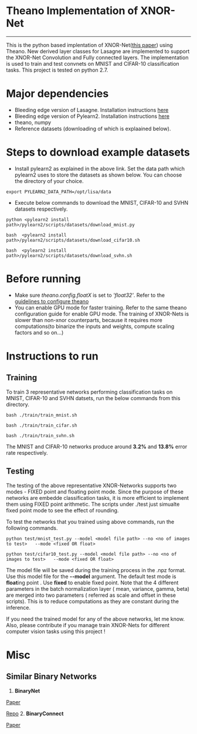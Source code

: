 # Theano Implementation of XNOR-Net
------------------------------------------
This is the python based implentation of XNOR-Net([this paper](http://arxiv.org/pdf/1603.05279v3.pdf)) using Theano. New derived layer classes for Lasagne are implemented to support the XNOR-Net Convolution and Fully connected layers. The implementation is used to train and test convnets on MNIST and CIFAR-10 classification tasks. This project is tested on python 2.7. 

# Major dependencies
- Bleeding edge version of Lasagne. Installation instructions [here](https://github.com/Lasagne/Lasagne#installation)
- Bleeding edge version of Pylearn2. Installation instructions [here](http://deeplearning.net/software/pylearn2/#download-and-installation)
- theano, numpy
- Reference datasets (downloading of which is explaained below).

# Steps to download example datasets
- Install pylearn2 as explained in the above link. Set the data path which pylearn2 uses to store the datasets as shown below. You can choose the directory of your choice.
```
export PYLEARN2_DATA_PATH=/opt/lisa/data
```
- Execute below commands to download the MNIST, CIFAR-10 and SVHN  datasets respectively.
```
python <pylearn2 install path>/pylearn2/scripts/datasets/download_mnist.py

bash  <pylearn2 install path>/pylearn2/scripts/datasets/download_cifar10.sh

bash  <pylearn2 install path>/pylearn2/scripts/datasets/download_svhn.sh
```

# Before running
- Make sure *theano.config.floatX* is set to *'float32'*. Refer to the [guidelines to configure theano](http://deeplearning.net/software/theano/library/config.html#environment-variables)
- You can enable GPU mode for faster training. Refer to the same theano configuration guide for enable GPU mode. The training of XNOR-Nets is slower than non-xnor counterparts, because it requires more computations(to binarize the inputs and weights, compute scaling factors and so on...)

# Instructions to run

## Training
To train 3 representative networks performing classification tasks on MNIST, CIFAR-10 and SVHN datsets, run the below commands from this directory.
```
bash ./train/train_mnist.sh

bash ./train/train_cifar.sh

bash ./train/train_svhn.sh
```

The MNIST and CIFAR-10 networks produce around **3.2%** and **13.8%** error rate respectively.
## Testing
The testing of the above representative XNOR-Networks supports two modes - FIXED point and floating point mode. Since the purpose of these networks are embedde classification tasks,  it is more efficient to implement them using FIXED point arithmetic. The scripts under ./test just simualte fixed point mode to see the effect of rounding.

To test the networks that you trained using above commands, run the following commands.
```
python test/mnist_test.py --model <model file path> --no <no of images to test>   --mode <fixed OR float>

python test/cifar10_test.py --model <model file path> --no <no of images to test>   --mode <fixed OR float>
```

The model file will be saved during the training process in the .npz format. Use this model file for the **--model** argument.
The default test mode is **float**ing point . Use **fixed** to enable fixed point.
Note that the 4 different parameters in the batch normalization layer ( mean, variance, gamma, beta) are merged into two parameters ( referred as scale and offset in these scripts). This is to reduce computations as they are constant during the inference.

If you need the trained model for any of the above networks, let me know. Also, please contribute if you manage train XNOR-Nets for different computer vision tasks using this project !

# Misc
## Similar Binary Networks
1. **BinaryNet**

  [Paper](http://arxiv.org/pdf/1602.02830v3.pdf)
  
  [Repo](https://github.com/MatthieuCourbariaux/BinaryNet)
2. **BinaryConnect** 

  [Paper](https://papers.nips.cc/paper/5647-binaryconnect-training-deep-neural-networks-with-binary-weights-during-propagations.pdf)
